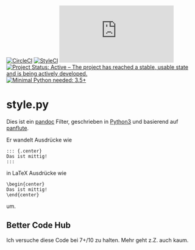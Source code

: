 [![CircleCI](https://circleci.com/gh/NMarkgraf/style.py.svg?style=svg)](https://circleci.com/gh/NMarkgraf/style.py)
[![StyleCI](https://styleci.io/repos/126166922/shield?branch=master)](https://styleci.io/repos/126166922)
[![BCH compliance](https://bettercodehub.com/edge/badge/NMarkgraf/style.py?branch=master)](https://bettercodehub.com/)
[![Project Status: Active – The project has reached a stable, usable state and is being actively developed.](http://www.repostatus.org/badges/latest/active.svg)](http://www.repostatus.org/#active)
[![Minimal Python needed: 3.5+](https://img.shields.io/badge/Python-3.5%2B-brightgreen.svg)](https://www.python.org)

# style.py

Dies ist ein [pandoc](https://pandoc.org) Filter, geschrieben in [Python3](https://www.python.org) und basierend auf [panflute](https://github.com/sergiocorreia/panflute).

Er wandelt Ausdrücke wie 

```
::: {.center}
Das ist mittig!
:::
```

in LaTeX Ausdrücke wie

```
\begin{center}
Das ist mittig!
\end{center}
```
um.

## Better Code Hub

Ich versuche diese Code bei 7+/10 zu halten. Mehr geht z.Z. auch kaum.
